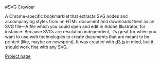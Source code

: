 #SVG Crowbar

A Chrome-specific bookmarklet that extracts SVG nodes and accompanying styles from an HTML document and downloads them as an SVG file—A file which you could open and edit in Adobe Illustrator, for instance. Because SVGs are resolution independent, it’s great for when you want to use web technologies to create documents that are meant to be printed (like, maybe on newsprint). It was created with [d3.js](http://d3js.org) in mind, but it should work fine with any SVG.

[Project page](https://albeertito7.github.com/svg-crowbar/)
